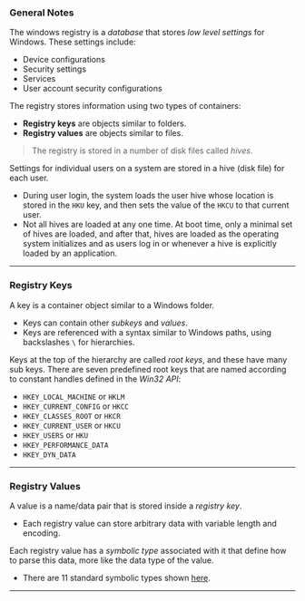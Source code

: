 ### General Notes

The windows registry is a *database* that stores *low level settings* for Windows. These settings include:
- Device configurations
- Security settings
- Services
- User account security configurations

The registry stores information using two types of containers:
- **Registry keys** are objects similar to folders.
- **Registry values** are objects similar to files.

> The registry is stored in a number of disk files called *hives*.

Settings for individual users on a system are stored in a hive (disk file) for each user.
- During user login, the system loads the user hive whose location is stored in the `HKU` key, and then sets the value of the `HKCU` to that current user.
- Not all hives are loaded at any one time. At boot time, only a minimal set of hives are loaded, and after that, hives are loaded as the operating system initializes and as users log in or whenever a hive is explicitly loaded by an application.

---
### Registry Keys

A key is a container object similar to a Windows folder.
- Keys can contain other *subkeys* and *values*.
- Keys are referenced with a syntax similar to Windows paths, using backslashes `\` for hierarchies.

Keys at the top of the hierarchy are called *root keys*, and these have many sub keys. There are seven predefined root keys that are named according to constant handles defined in the *Win32 API*:
- `HKEY_LOCAL_MACHINE` or `HKLM`
- `HKEY_CURRENT_CONFIG` or `HKCC`
- `HKEY_CLASSES_ROOT` or `HKCR`
- `HKEY_CURRENT_USER` or `HKCU`
- `HKEY_USERS` or `HKU`
- `HKEY_PERFORMANCE_DATA`
- `HKEY_DYN_DATA`

---
### Registry Values

A value is a name/data pair that is stored inside a *registry key*.
- Each registry value can store arbitrary data with variable length and encoding.

Each registry value has a *symbolic type* associated with it that define how to parse this data, more like the data type of the value. 
- There are 11 standard symbolic types shown [here](https://learn.microsoft.com/en-us/windows/win32/sysinfo/registry-value-types#:~:text=Registry%20value%20types,-Article).

---
